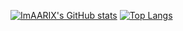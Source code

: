 [![ImAARIX's GitHub stats](https://github-readme-stats.vercel.app/api?username=ImAARIX&count_private=true&show_icons=true)](https://github.com/anuraghazra/github-readme-stats)
[![Top Langs](https://github-readme-stats.vercel.app/api/top-langs/?username=ImAARIX)](https://github.com/anuraghazra/github-readme-stats)
